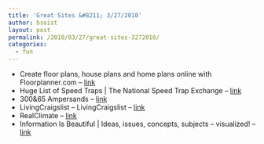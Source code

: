```yaml
---
title: 'Great Sites &#8211; 3/27/2010'
author: bsoist
layout: post
permalink: /2010/03/27/great-sites-3272010/
categories:
  - fun
---
```

  * Create floor plans, house plans and home plans online with Floorplanner.com &#8211; [link][1] 
  * Huge List of Speed Traps | The National Speed Trap Exchange &#8211; [link][2] 
  * 300&65 Ampersands &#8211; [link][3] 
  * LivingCraigslist &#8211; LivingCraigslist &#8211; [link][4] 
  * RealClimate &#8211; [link][5] 
  * Information Is Beautiful | Ideas, issues, concepts, subjects &#8211; visualized! &#8211; [link][6]

 [1]: http://www.floorplanner.com/
 [2]: http://www.speedtrap.org/
 [3]: http://ampersandampersand.tumblr.com/
 [4]: http://www.livingcraigslist.com/
 [5]: http://www.realclimate.org/
 [6]: http://www.informationisbeautiful.net/
